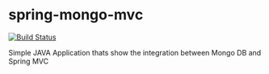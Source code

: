 # spring-mongo-mvc

[![Build Status](https://travis-ci.org/mr-test/spring-mongo-mvc.svg?branch=master)](https://travis-ci.org/mr-test/spring-mongo-mvc)

Simple JAVA Application thats show the integration between  Mongo DB and Spring MVC 
